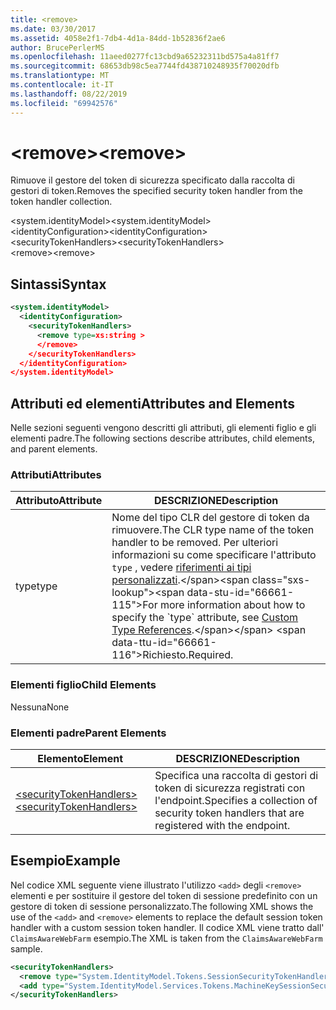 ```yaml
---
title: <remove>
ms.date: 03/30/2017
ms.assetid: 4058e2f1-7db4-4d1a-84dd-1b52836f2ae6
author: BrucePerlerMS
ms.openlocfilehash: 11aeed0277fc13cbd9a65232311bd575a4a81ff7
ms.sourcegitcommit: 68653db98c5ea7744fd438710248935f70020dfb
ms.translationtype: MT
ms.contentlocale: it-IT
ms.lasthandoff: 08/22/2019
ms.locfileid: "69942576"
---
```

# <a name="remove"></a><span data-ttu-id="66661-101">\<remove></span><span class="sxs-lookup"><span data-stu-id="66661-101">\<remove></span></span>
<span data-ttu-id="66661-102">Rimuove il gestore del token di sicurezza specificato dalla raccolta di gestori di token.</span><span class="sxs-lookup"><span data-stu-id="66661-102">Removes the specified security token handler from the token handler collection.</span></span>  
  
 <span data-ttu-id="66661-103">\<system.identityModel></span><span class="sxs-lookup"><span data-stu-id="66661-103">\<system.identityModel></span></span>  
<span data-ttu-id="66661-104">\<identityConfiguration></span><span class="sxs-lookup"><span data-stu-id="66661-104">\<identityConfiguration></span></span>  
<span data-ttu-id="66661-105">\<securityTokenHandlers></span><span class="sxs-lookup"><span data-stu-id="66661-105">\<securityTokenHandlers></span></span>  
<span data-ttu-id="66661-106">\<remove></span><span class="sxs-lookup"><span data-stu-id="66661-106">\<remove></span></span>  
  
## <a name="syntax"></a><span data-ttu-id="66661-107">Sintassi</span><span class="sxs-lookup"><span data-stu-id="66661-107">Syntax</span></span>  
  
```xml  
<system.identityModel>  
  <identityConfiguration>  
    <securityTokenHandlers>  
      <remove type=xs:string >  
      </remove>  
    </securityTokenHandlers>  
  </identityConfiguration>  
</system.identityModel>  
```  
  
## <a name="attributes-and-elements"></a><span data-ttu-id="66661-108">Attributi ed elementi</span><span class="sxs-lookup"><span data-stu-id="66661-108">Attributes and Elements</span></span>  
 <span data-ttu-id="66661-109">Nelle sezioni seguenti vengono descritti gli attributi, gli elementi figlio e gli elementi padre.</span><span class="sxs-lookup"><span data-stu-id="66661-109">The following sections describe attributes, child elements, and parent elements.</span></span>  
  
### <a name="attributes"></a><span data-ttu-id="66661-110">Attributi</span><span class="sxs-lookup"><span data-stu-id="66661-110">Attributes</span></span>  
  
|<span data-ttu-id="66661-111">Attributo</span><span class="sxs-lookup"><span data-stu-id="66661-111">Attribute</span></span>|<span data-ttu-id="66661-112">DESCRIZIONE</span><span class="sxs-lookup"><span data-stu-id="66661-112">Description</span></span>|  
|---------------|-----------------|  
|<span data-ttu-id="66661-113">type</span><span class="sxs-lookup"><span data-stu-id="66661-113">type</span></span>|<span data-ttu-id="66661-114">Nome del tipo CLR del gestore di token da rimuovere.</span><span class="sxs-lookup"><span data-stu-id="66661-114">The CLR type name of the token handler to be removed.</span></span> <span data-ttu-id="66661-115">Per ulteriori informazioni su come specificare l'attributo `type` , vedere [riferimenti ai tipi personalizzati](https://docs.microsoft.com/previous-versions/windows-identity-foundation/gg638728(v=msdn.10)#custom-type-references).</span><span class="sxs-lookup"><span data-stu-id="66661-115">For more information about how to specify the `type` attribute, see [Custom Type References](https://docs.microsoft.com/previous-versions/windows-identity-foundation/gg638728(v=msdn.10)#custom-type-references).</span></span> <span data-ttu-id="66661-116">Richiesto.</span><span class="sxs-lookup"><span data-stu-id="66661-116">Required.</span></span>|  
  
### <a name="child-elements"></a><span data-ttu-id="66661-117">Elementi figlio</span><span class="sxs-lookup"><span data-stu-id="66661-117">Child Elements</span></span>  
 <span data-ttu-id="66661-118">Nessuna</span><span class="sxs-lookup"><span data-stu-id="66661-118">None</span></span>  
  
### <a name="parent-elements"></a><span data-ttu-id="66661-119">Elementi padre</span><span class="sxs-lookup"><span data-stu-id="66661-119">Parent Elements</span></span>  
  
|<span data-ttu-id="66661-120">Elemento</span><span class="sxs-lookup"><span data-stu-id="66661-120">Element</span></span>|<span data-ttu-id="66661-121">DESCRIZIONE</span><span class="sxs-lookup"><span data-stu-id="66661-121">Description</span></span>|  
|-------------|-----------------|  
|[<span data-ttu-id="66661-122">\<securityTokenHandlers></span><span class="sxs-lookup"><span data-stu-id="66661-122">\<securityTokenHandlers></span></span>](securitytokenhandlers.md)|<span data-ttu-id="66661-123">Specifica una raccolta di gestori di token di sicurezza registrati con l'endpoint.</span><span class="sxs-lookup"><span data-stu-id="66661-123">Specifies a collection of security token handlers that are registered with the endpoint.</span></span>|  
  
## <a name="example"></a><span data-ttu-id="66661-124">Esempio</span><span class="sxs-lookup"><span data-stu-id="66661-124">Example</span></span>  
 <span data-ttu-id="66661-125">Nel codice XML seguente viene illustrato l'utilizzo `<add>` degli `<remove>` elementi e per sostituire il gestore del token di sessione predefinito con un gestore di token di sessione personalizzato.</span><span class="sxs-lookup"><span data-stu-id="66661-125">The following XML shows the use of the `<add>` and `<remove>` elements to replace the default session token handler with a custom session token handler.</span></span> <span data-ttu-id="66661-126">Il codice XML viene tratto dall' `ClaimsAwareWebFarm` esempio.</span><span class="sxs-lookup"><span data-stu-id="66661-126">The XML is taken from the `ClaimsAwareWebFarm` sample.</span></span>  
  
```xml  
<securityTokenHandlers>  
  <remove type="System.IdentityModel.Tokens.SessionSecurityTokenHandler, System.IdentityModel, Version=4.0.0.0, Culture=neutral, PublicKeyToken=b77a5c561934e089" />  
  <add type="System.IdentityModel.Services.Tokens.MachineKeySessionSecurityTokenHandler, System.IdentityModel.Services, Version=4.0.0.0, Culture=neutral, PublicKeyToken=b77a5c561934e089" />  
</securityTokenHandlers>  
```
